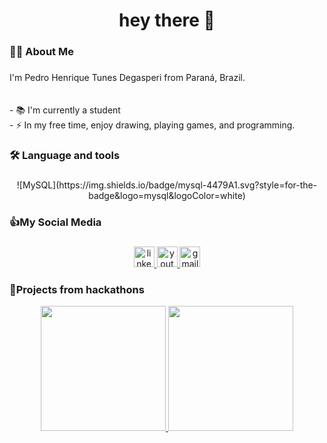 <h1 align="center">hey there 👋</h1>

###

<h3 align="left">👩‍💻  About Me</h3>

###

<p align="left">I'm Pedro Henrique Tunes Degasperi from Paraná, Brazil.<br><br><br>- 📚 I'm currently a student<br>- ⚡ In my free time, enjoy drawing, playing games, and programming.</p>

###

<h3 align="left">🛠 Language and tools</h3>

###

<div align="center">
  ![MySQL](https://img.shields.io/badge/mysql-4479A1.svg?style=for-the-badge&logo=mysql&logoColor=white)

</div>

###

<h3 align="left">👍My Social Media</h3>

###

<div align="center">
  <a href='https://www.linkedin.com/in/pedro-henrique-4b605a311/'>
    <img src="https://img.shields.io/static/v1?message=LinkedIn&logo=linkedin&label=&color=0077B5&logoColor=white&labelColor=&style=for-the-badge" height="33" alt="linkedin logo"  />
  </a>
  <a href='https://www.youtube.com/@D4ft0'>
    <img src="https://img.shields.io/static/v1?message=Youtube&logo=youtube&label=&color=FF0000&logoColor=white&labelColor=&style=for-the-badge" height="33" alt="youtube logo"  />
  </a>
  <a href='https://d4fto.github.io/d4fto/contact'>
    <img src="https://img.shields.io/static/v1?message=Gmail&logo=gmail&label=&color=D14836&logoColor=white&labelColor=&style=for-the-badge" height="33" alt="gmail logo"  />
  </a>
</div>

###
<h3 align="left">👾Projects from hackathons</h3>
<div align="center">
  <a href='https://agroview-sjsk.onrender.com'>
    <img height="200" src="https://d4fto.github.io/images/agroview.png"  />
  </a>
  <img height="200" src="https://d4fto.github.io/images/cnhSkills.png"  />
</div>

###
